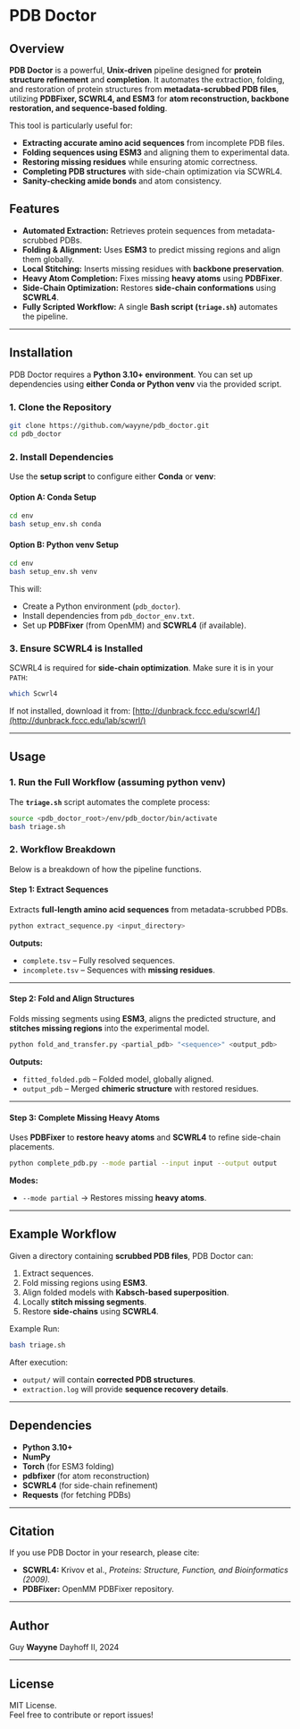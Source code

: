 # PDB Doctor

## Overview

**PDB Doctor** is a powerful, **Unix-driven** pipeline designed for **protein structure refinement** and **completion**. It automates the extraction, folding, and restoration of protein structures from **metadata-scrubbed PDB files**, utilizing **PDBFixer, SCWRL4, and ESM3** for **atom reconstruction, backbone restoration, and sequence-based folding**.

This tool is particularly useful for:
- **Extracting accurate amino acid sequences** from incomplete PDB files.
- **Folding sequences using ESM3** and aligning them to experimental data.
- **Restoring missing residues** while ensuring atomic correctness.
- **Completing PDB structures** with side-chain optimization via SCWRL4.
- **Sanity-checking amide bonds** and atom consistency.

## Features
- **Automated Extraction:** Retrieves protein sequences from metadata-scrubbed PDBs.
- **Folding & Alignment:** Uses **ESM3** to predict missing regions and align them globally.
- **Local Stitching:** Inserts missing residues with **backbone preservation**.
- **Heavy Atom Completion:** Fixes missing **heavy atoms** using **PDBFixer**.
- **Side-Chain Optimization:** Restores **side-chain conformations** using **SCWRL4**.
- **Fully Scripted Workflow:** A single **Bash script (`triage.sh`)** automates the pipeline.

---

## Installation

PDB Doctor requires a **Python 3.10+ environment**. You can set up dependencies using **either Conda or Python venv** via the provided script.

### 1. Clone the Repository

```bash
git clone https://github.com/wayyne/pdb_doctor.git
cd pdb_doctor
```

### 2. Install Dependencies

Use the **setup script** to configure either **Conda** or **venv**:

#### **Option A: Conda Setup**
```bash
cd env
bash setup_env.sh conda
```

#### **Option B: Python venv Setup**
```bash
cd env
bash setup_env.sh venv
```

This will:
- Create a Python environment (`pdb_doctor`).
- Install dependencies from `pdb_doctor_env.txt`.
- Set up **PDBFixer** (from OpenMM) and **SCWRL4** (if available).

### 3. Ensure SCWRL4 is Installed
SCWRL4 is required for **side-chain optimization**. Make sure it is in your `PATH`:
```bash
which Scwrl4
```
If not installed, download it from:
[http://dunbrack.fccc.edu/scwrl4/](http://dunbrack.fccc.edu/lab/scwrl/)

---

## Usage

### **1. Run the Full Workflow (assuming python venv)**
The **`triage.sh`** script automates the complete process:

```bash
source <pdb_doctor_root>/env/pdb_doctor/bin/activate
bash triage.sh
```

### **2. Workflow Breakdown**
Below is a breakdown of how the pipeline functions.

#### **Step 1: Extract Sequences**
Extracts **full-length amino acid sequences** from metadata-scrubbed PDBs.
```bash
python extract_sequence.py <input_directory>
```
**Outputs:**
- `complete.tsv` – Fully resolved sequences.
- `incomplete.tsv` – Sequences with **missing residues**.

---

#### **Step 2: Fold and Align Structures**
Folds missing segments using **ESM3**, aligns the predicted structure, and **stitches missing regions** into the experimental model.
```bash
python fold_and_transfer.py <partial_pdb> "<sequence>" <output_pdb>
```
**Outputs:**
- `fitted_folded.pdb` – Folded model, globally aligned.
- `output_pdb` – Merged **chimeric structure** with restored residues.

---

#### **Step 3: Complete Missing Heavy Atoms**
Uses **PDBFixer** to **restore heavy atoms** and **SCWRL4** to refine side-chain placements.
```bash
python complete_pdb.py --mode partial --input input --output output
```
**Modes:**
- `--mode partial` → Restores missing **heavy atoms**.

---

## Example Workflow

Given a directory containing **scrubbed PDB files**, PDB Doctor can:
1. Extract sequences.
2. Fold missing regions using **ESM3**.
3. Align folded models with **Kabsch-based superposition**.
4. Locally **stitch missing segments**.
5. Restore **side-chains** using **SCWRL4**.

Example Run:
```bash
bash triage.sh
```

After execution:
- `output/` will contain **corrected PDB structures**.
- `extraction.log` will provide **sequence recovery details**.

---

## Dependencies
- **Python 3.10+**
- **NumPy**
- **Torch** (for ESM3 folding)
- **pdbfixer** (for atom reconstruction)
- **SCWRL4** (for side-chain refinement)
- **Requests** (for fetching PDBs)

---

## Citation
If you use PDB Doctor in your research, please cite:
- **SCWRL4:** Krivov et al., *Proteins: Structure, Function, and Bioinformatics (2009).*
- **PDBFixer:** OpenMM PDBFixer repository.

---

## Author
Guy **Wayyne** Dayhoff II, 2024  

---

## License
MIT License.  
Feel free to contribute or report issues!

